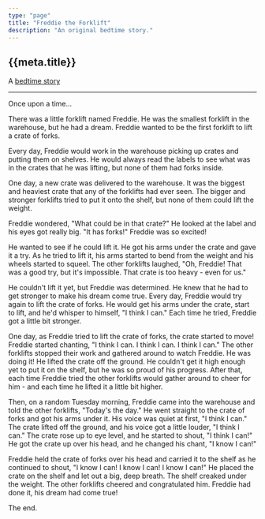 ```yaml
---
type: "page"
title: "Freddie the Forklift"
description: "An original bedtime story."
---
```


## {{meta.title}}

A [bedtime story](/bedtime-stories)

---

Once upon a time...

There was a little forklift named Freddie. He was the smallest forklift in the warehouse, but he had a dream. Freddie wanted to be the first forklift to lift a crate of forks.

Every day, Freddie would work in the warehouse picking up crates and putting them on shelves. He would always read the labels to see what was in the crates that he was lifting, but none of them had forks inside.

One day, a new crate was delivered to the warehouse. It was the biggest and heaviest crate that any of the forklifts had ever seen. The bigger and stronger forklifts tried to put it onto the shelf, but none of them could lift the weight.

Freddie wondered, "What could be in that crate?" He looked at the label and his eyes got really big. "It has forks!" Freddie was so excited!

He wanted to see if he could lift it. He got his arms under the crate and gave it a try. As he tried to lift it, his arms started to bend from the weight and his wheels started to squeel. The other forklifts laughed, "Oh, Freddie! That was a good try, but it's impossible. That crate is too heavy - even for us."

He couldn't lift it yet, but Freddie was determined. He knew that he had to get stronger to make his dream come true. Every day, Freddie would try again to lift the crate of forks. He would get his arms under the crate, start to lift, and he'd whisper to himself, "I think I can." Each time he tried, Freddie got a little bit stronger.

One day, as Freddie tried to lift the crate of forks, the crate started to move! Freddie started chanting, "I think I can. I think I can. I think I can." The other forklifts stopped their work and gathered around to watch Freddie. He was doing it! He lifted the crate off the ground. He couldn't get it high enough yet to put it on the shelf, but he was so proud of his progress. After that, each time Freddie tried the other forklifts would gather around to cheer for him - and each time he lifted it a little bit higher.

Then, on a random Tuesday morning, Freddie came into the warehouse and told the other forklifts, "Today's the day." He went straight to the crate of forks and got his arms under it. His voice was quiet at first, "I think I can." The crate lifted off the ground, and his voice got a little louder, "I think I can." The crate rose up to eye level, and he started to shout, "I think I can!" He got the crate up over his head, and he changed his chant, "I know I can!"

Freddie held the crate of forks over his head and carried it to the shelf as he continued to shout, "I know I can! I know I can! I know I can!" He placed the crate on the shelf and let out a big, deep breath. The shelf creaked under the weight. The other forklifts cheered and congratulated him. Freddie had done it, his dream had come true!

The end.